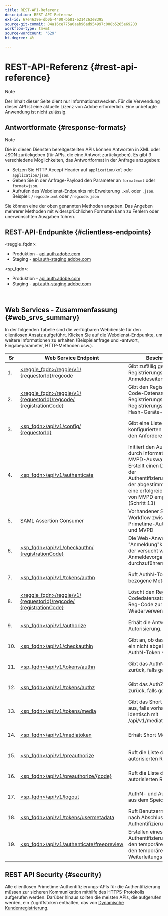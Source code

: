```yaml
---
title: REST-API-Referenz
description: REST-API-Referenz
exl-id: 67e4639e-db0b-4400-bb81-e214263e8395
source-git-commit: 84a16ce775a0aab96ad954997c008b5265e69283
workflow-type: tm+mt
source-wordcount: '629'
ht-degree: 4%

---
```


# REST-API-Referenz {#rest-api-reference}

>[!NOTE]
>
>Der Inhalt dieser Seite dient nur Informationszwecken. Für die Verwendung dieser API ist eine aktuelle Lizenz von Adobe erforderlich. Eine unbefugte Anwendung ist nicht zulässig.

## Antwortformate {#response-formats}


>[!NOTE]
>
> Die in diesen Diensten bereitgestellten APIs können Antworten in XML oder JSON zurückgeben (für APIs, die eine Antwort zurückgeben). Es gibt 3 verschiedene Möglichkeiten, das Antwortformat in der Anfrage anzugeben:
>
>* Setzen Sie HTTP Accept Header auf `application/xml` oder `application/json`.
>* Geben Sie in der Anfrage-Payload den Parameter an `format=xml` oder `format=json`.
>* Aufrufen des Webdienst-Endpunkts mit Erweiterung `.xml` oder `.json`. Beispiel: `/regcode.xml` oder `/regcode.json`
>
>Sie können eine der oben genannten Methoden angeben. Das Angeben mehrerer Methoden mit widersprüchlichen Formaten kann zu Fehlern oder unerwünschten Ausgaben führen.

## REST-API-Endpunkte {#clientless-endpoints}

&lt;reggie_fqdn>:

* Produktion - [api.auth.adobe.com](http://api.auth.adobe.com/)
* Staging - [api.auth-staging.adobe.com](http://api.auth-staging.adobe.com/)

&lt;sp_fqdn>:

* Produktion - [api.auth.adobe.com](http://api.auth.adobe.com/)
* Staging - [api.auth-staging.adobe.com](http://api.auth-staging.adobe.com/)

</br>


## Web Services - Zusammenfassung {#web_srvs_summary}

In der folgenden Tabelle sind die verfügbaren Webdienste für den clientlosen Ansatz aufgeführt. Klicken Sie auf die Webdienst-Endpunkte, um weitere Informationen zu erhalten (Beispielanfrage und -antwort, Eingabeparameter, HTTP-Methoden usw.).


| Sr | Web Service Endpoint | Beschreibung | <!--[Diag.  </br>Ref](http://tve.helpdocsonline.com/api-reference-v2-test#illustration)-->. | gehostet bei | aufgerufen von |
| --- | --- | --- | --- | --- | --- |
| 1. | [&lt;reggie_fqdn>/reggie/v1/  </br>  {requestorId}/regcode](/help/authentication/registration-code-request.md) | Gibt zufällig generierten Registrierungs-Code und Anmeldeseiten-URI zurück | 2 | Adobe  </br>Reg Code-Dienst | Smart Device |
| 2. | [&lt;reggie_fqdn>/reggie/v1/  </br>  {requestorId}/regcode/  </br>  {registrationCode}](/help/authentication/return-registration-record.md) | Gibt den Registrierungs-Code-Datensatz mit Registrierungs-Code-UUID, Registrierungs-Code und Hash-Geräte-ID zurück | 8 | Adobe  </br>Reg Code-Dienst | Primetime-Authentifizierung |
| 3. | [&lt;sp_fqdn>/api/v1/config/  </br>  {requestorId}](/help/authentication/provide-mvpd-list.md) | Gibt eine Liste der konfigurierten MVPDs für den Anforderer zurück | 5 | Adobe  </br>Primetime  </br>Authentifizierung  </br>Dienst | Anmelden  </br>Web  </br>App |
| 4. | [&lt;sp_fqdn>/api/v1/authenticate](/help/authentication/initiate-authentication.md) | Initiiert den AuthN-Prozess durch Information zum MVPD-Auswahlereignis. Erstellt einen Datensatz in der Authentifizierungsdatenbank, der abgestimmt wird, wenn eine erfolgreiche Antwort von MVPD empfangen wird (Schritt 13) | 7 | Adobe  </br>Primetime  </br>Authentifizierung  </br>Dienst | Anmelden  </br>Web  </br>App |
| 5. | SAML Assertion Consumer | Vorhandener SAML-Workflow zwischen Primetime-Authentifizierung und MVPD | 13 | Primetime  </br>Authentifizierung  </br>Dienst | Primetime-Authentifizierung |
| 6. | [&lt;sp_fqdn>/api/v1/checkauthn/  </br>  {registrationCode}](/help/authentication/check-authentication-flow-by-second-screen-web-app.md) | Die Web-Anwendung &quot;Anmeldung&quot;kann prüfen, ob der versucht wurde, den Anmeldevorgang erfolgreich durchzuführen |     | Primetime  </br>Authentifizierung   </br>Dienst | Anmelden   </br>Web   </br>App |
| 7. | [&lt;sp_fqdn>/api/v1/tokens/authn](/help/authentication/retrieve-authentication-token.md) | Ruft AuthN-Token-bezogene Metadaten ab | 15 | Primetime  </br>Authentifizierung  </br>Dienst | Smart Device |
| 8. | [&lt;reggie_fqdn>/reggie/v1/  </br>  {requestorId}/regcode/  </br>  {registrationCode}](/help/authentication/delete-registration-record.md) | Löscht den Reg-Codedatensatz und gibt den Reg-Code zur Wiederverwendung frei | 16 | Adobe  </br>Reg Code-Dienst | Primetime-Authentifizierung |
| 9. | [&lt;sp_fqdn>/api/v1/authorize](/help/authentication/initiate-authorization.md) | Erhält die Antwort auf die Autorisierung. | 17 | Primetime  </br>Authentifizierung  </br>Dienst | Smart Device |
| 10. | [&lt;sp_fqdn>/api/v1/checkauthin](/help/authentication/check-authentication-token.md) | Gibt an, ob das Gerät über ein nicht abgelaufenes AuthN-Token verfügt. |     | Primetime  </br>Authentifizierung  </br>Dienst | Smart Device |
| 11. | [&lt;sp_fqdn>/api/v1/tokens/authn](/help/authentication/retrieve-authentication-token.md) | Gibt das AuthN-Token zurück, falls gefunden. |     | Primetime  </br>Authentifizierung  </br>Dienst | Smart Device |
| 12. | [&lt;sp_fqdn>/api/v1/tokens/authz](/help/authentication/retrieve-authorization-token.md) | Gibt das AuthZ-Token zurück, falls gefunden. |     | Primetime  </br>Authentifizierung  </br>Dienst | Smart Device |
| 13. | [&lt;sp_fqdn>/api/v1/tokens/media](/help/authentication/obtain-short-media-token.md) | Gibt das Short Media Token aus, falls vorhanden - identisch mit /api/v1/mediatoken |     | Primetime  </br>Authentifizierung  </br>Dienst | Smart Device |
| 14. | [&lt;sp_fqdn>/api/v1/mediatoken](/help/authentication/obtain-short-media-token.md) | Erhält Short Media Token |     | Primetime  </br>Authentifizierung  </br>Dienst | Smart Device |
| 15. | [&lt;sp_fqdn>/api/v1/preauthorize](/help/authentication/retrieve-list-of-preauthorized-resources.md) | Ruft die Liste der vorab autorisierten Ressource ab |     | Primetime  </br>Authentifizierung  </br>Dienst | Smart Device |
| 16. | [&lt;sp_fqdn>/api/v1/preauthorize/{code}](/help/authentication/retrieve-list-of-preauthorized-resources-by-second-screen-web-app.md) | Ruft die Liste der vorab autorisierten Ressourcen ab |     | Primetime  </br>Authentifizierung  </br>Dienst | Webanwendung anmelden |
| 17. | [&lt;sp_fqdn>/api/v1/logout](/help/authentication/initiate-logout.md) | AuthN- und AuthZ-Token aus dem Speicher entfernen |     | Primetime  </br>Authentifizierung   </br>Dienst | Smart Device |
| 18. | [&lt;sp_fqdn>/api/v1/tokens/usermetadata](/help/authentication/user-metadata.md) | Ruft Benutzermetadaten nach Abschluss des Authentifizierungsflusses ab | Nicht zutreffend | Nicht zutreffend | Smart Device |
| 19. | [&lt;sp_fqdn>/api/v1/authenticate/freepreview](/help/authentication/free-preview-for-temp-pass-and-promotional-temp-pass.md) | Erstellen eines Authentifizierungstokens für den temporären Pass oder den temporären Weiterleitungs-Pass | Nicht zutreffend | Primetime  </br>Authentifizierung  </br>Dienst | Smart Device |


## REST API Security {#security}

Alle clientlosen Primetime-Authentifizierungs-APIs für die Authentifizierung müssen zur sicheren Kommunikation mithilfe des HTTPS-Protokolls aufgerufen werden. Darüber hinaus sollten die meisten APIs, die aufgerufen werden, ein Zugriffstoken enthalten, das von [Dynamische Kundenregistrierung](/help/authentication/dynamic-client-registration.md).
